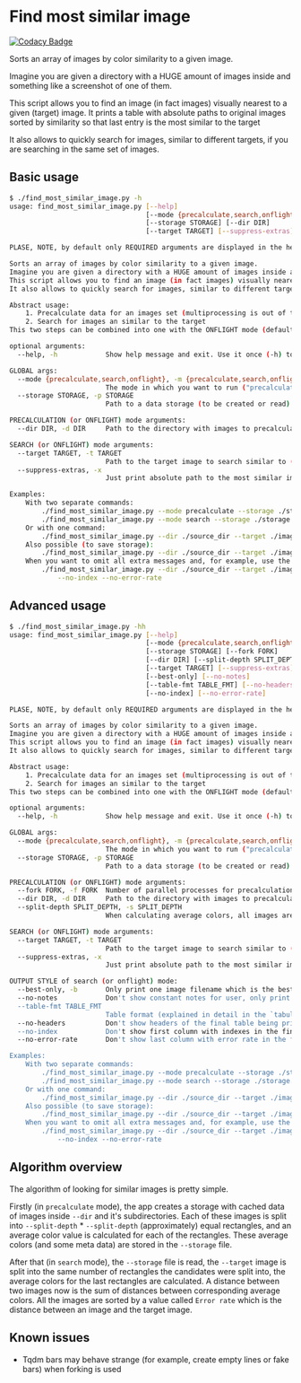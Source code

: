 # Find most similar image

[![Codacy Badge](https://app.codacy.com/project/badge/Grade/55d712073a944bacb55944f83739a493)](https://www.codacy.com/gh/kolayne/find_most_similar_image/dashboard?utm_source=github.com&amp;utm_medium=referral&amp;utm_content=kolayne/find_most_similar_image&amp;utm_campaign=Badge_Grade)

Sorts an array of images by color similarity to a given image.

Imagine you are given a directory with a HUGE amount of images inside and something like a screenshot of one of them.

This script allows you to find an image (in fact images) visually nearest to a given (target) image. It prints a table with absolute paths to original images sorted by similarity so that last entry is the most similar to the target

It also allows to quickly search for images, similar to different targets, if you are searching in the same set of images.
## Basic usage
```sh
$ ./find_most_similar_image.py -h
usage: find_most_similar_image.py [--help]
                                  [--mode {precalculate,search,onflight}]
                                  [--storage STORAGE] [--dir DIR]
                                  [--target TARGET] [--suppress-extras]

PLASE, NOTE, by default only REQUIRED arguments are displayed in the help message. Use -h/--help argument TWICE to also see OPTIONAL arguments

Sorts an array of images by color similarity to a given image.
Imagine you are given a directory with a HUGE amount of images inside and something like a screenshot of one of them.
This script allows you to find an image (in fact images) visually nearest to a given (target) image. It prints a table with absolute paths to original images sorted by similarity so that last entry is the most similar to the target
It also allows to quickly search for images, similar to different targets, if you are searching in the same set of images.

Abstract usage:
    1. Precalculate data for an images set (multiprocessing is out of the box, see --fork at detailed help)
    2. Search for images an similar to the target
This two steps can be combined into one with the ONFLIGHT mode (default)

optional arguments:
  --help, -h            Show help message and exit. Use it once (-h) to only see most needed arguments, twice (-hh) for detailed help with all arguments described

GLOBAL args:
  --mode {precalculate,search,onflight}, -m {precalculate,search,onflight}
                        The mode in which you want to run ("precalculate" to create storage, "search" to search for images using storage, "onflight" (DEFAULT) is precalculate+search)
  --storage STORAGE, -p STORAGE
                        Path to a data storage (to be created or read)

PRECALCULATION (or ONFLIGHT) mode arguments:
  --dir DIR, -d DIR     Path to the directory with images to precalculate data for

SEARCH (or ONFLIGHT) mode arguments:
  --target TARGET, -t TARGET
                        Path to the target image to search similar to (note that split depth is detected automatically from the storage)
  --suppress-extras, -x
                        Just print absolute path to the most similar image, suppress any other output. Equivalent to "--best-only --no-notes --table-fmt plane --no-headers --no-index --no-error-rate"

Examples:
    With two separate commands:
        ./find_most_similar_image.py --mode precalculate --storage ./storage.json --dir ./source_dir
        ./find_most_similar_image.py --mode search --storage ./storage.json --target ./image.png
    Or with one command:
        ./find_most_similar_image.py --dir ./source_dir --target ./image.png
    Also possible (to save storage):
        ./find_most_similar_image.py --dir ./source_dir --target ./image.png --storage ./storage.json
    When you want to omit all extra messages and, for example, use the output as an argument to another command:
        ./find_most_similar_image.py --dir ./source_dir --target ./image.png --best-only --table-fmt=plain --no-headers --no-notes \
            --no-index --no-error-rate
```
## Advanced usage
```sh
$ ./find_most_similar_image.py -hh
usage: find_most_similar_image.py [--help]
                                  [--mode {precalculate,search,onflight}]
                                  [--storage STORAGE] [--fork FORK]
                                  [--dir DIR] [--split-depth SPLIT_DEPTH]
                                  [--target TARGET] [--suppress-extras]
                                  [--best-only] [--no-notes]
                                  [--table-fmt TABLE_FMT] [--no-headers]
                                  [--no-index] [--no-error-rate]

PLASE, NOTE, by default only REQUIRED arguments are displayed in the help message. Use -h/--help argument TWICE to also see OPTIONAL arguments

Sorts an array of images by color similarity to a given image.
Imagine you are given a directory with a HUGE amount of images inside and something like a screenshot of one of them.
This script allows you to find an image (in fact images) visually nearest to a given (target) image. It prints a table with absolute paths to original images sorted by similarity so that last entry is the most similar to the target
It also allows to quickly search for images, similar to different targets, if you are searching in the same set of images.

Abstract usage:
    1. Precalculate data for an images set (multiprocessing is out of the box, see --fork at detailed help)
    2. Search for images an similar to the target
This two steps can be combined into one with the ONFLIGHT mode (default)

optional arguments:
  --help, -h            Show help message and exit. Use it once (-h) to only see most needed arguments, twice (-hh) for detailed help with all arguments described

GLOBAL args:
  --mode {precalculate,search,onflight}, -m {precalculate,search,onflight}
                        The mode in which you want to run ("precalculate" to create storage, "search" to search for images using storage, "onflight" (DEFAULT) is precalculate+search)
  --storage STORAGE, -p STORAGE
                        Path to a data storage (to be created or read)

PRECALCULATION (or ONFLIGHT) mode arguments:
  --fork FORK, -f FORK  Number of parallel processes for precalculation (DEFAULT 1)
  --dir DIR, -d DIR     Path to the directory with images to precalculate data for
  --split-depth SPLIT_DEPTH, -s SPLIT_DEPTH
                        When calculating average colors, all images are split into SPLIT_DEPTH^2 rectangles, average color is calculated for each of them. (DEFAULT 4)

SEARCH (or ONFLIGHT) mode arguments:
  --target TARGET, -t TARGET
                        Path to the target image to search similar to (note that split depth is detected automatically from the storage)
  --suppress-extras, -x
                        Just print absolute path to the most similar image, suppress any other output. Equivalent to "--best-only --no-notes --table-fmt plane --no-headers --no-index --no-error-rate"

OUTPUT STYLE of search (or onflight) mode:
  --best-only, -b       Only print one image filename which is the best match
  --no-notes            Don't show constant notes for user, only print the final table
  --table-fmt TABLE_FMT
                        Table format (explained in detail in the `tabulate` library's docs). Use "plain" to not use any pseudo-graphics (DEFAULT "github")
  --no-headers          Don't show headers of the final table being printed
  --no-index            Don't show first column with indexes in the final table being printed
  --no-error-rate       Don't show last column with error rate in the final table being printed

Examples:
    With two separate commands:
        ./find_most_similar_image.py --mode precalculate --storage ./storage.json --dir ./source_dir
        ./find_most_similar_image.py --mode search --storage ./storage.json --target ./image.png
    Or with one command:
        ./find_most_similar_image.py --dir ./source_dir --target ./image.png
    Also possible (to save storage):
        ./find_most_similar_image.py --dir ./source_dir --target ./image.png --storage ./storage.json
    When you want to omit all extra messages and, for example, use the output as an argument to another command:
        ./find_most_similar_image.py --dir ./source_dir --target ./image.png --best-only --table-fmt=plain --no-headers --no-notes \
            --no-index --no-error-rate
```
## Algorithm overview
The algorithm of looking for similar images is pretty simple.

Firstly (in `precalculate` mode), the app creates a storage with cached data of images inside `--dir` and it's subdirectories. Each of these images is split into `--split-depth` * `--split-depth` (approximately) equal rectangles, and an average color value is calculated for each of the rectangles. These average colors (and some meta data) are stored in the `--storage` file.

After that (in `search` mode), the `--storage` file is read, the `--target` image is split into the same number of rectangles the candidates were split into, the average colors for the last rectangles are calculated. A distance between two images now is the sum of distances between corresponding average colors. All the images are sorted by a value called `Error rate` which is the distance between an image and the target image.
## Known issues
*   Tqdm bars may behave strange (for example, create empty lines or fake bars) when forking is used
